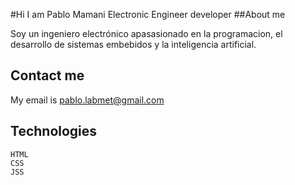 #Hi I am Pablo Mamani Electronic Engineer developer
##About me 

Soy un ingeniero electrónico apasasionado en la programacion, el desarrollo de sistemas embebidos y la inteligencia artificial.

## Contact me

My email is pablo.labmet@gmail.com

## Technologies

    HTML
    CSS
    JSS